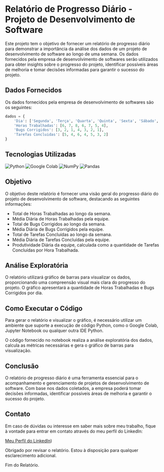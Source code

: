 # Relatório de Progresso Diário - Projeto de Desenvolvimento de Software

Este projeto tem o objetivo de fornecer um relatório de progresso diário para demonstrar a importância da análise dos dados de um projeto de desenvolvimento de software ao longo de uma semana. Os dados fornecidos pela empresa de desenvolvimento de softwares serão utilizados para obter insights sobre o progresso do projeto, identificar possíveis áreas de melhoria e tomar decisões informadas para garantir o sucesso do projeto.

## Dados Fornecidos

Os dados fornecidos pela empresa de desenvolvimento de softwares são os seguintes:

```python
dados = {
    'Dia': ['Segunda', 'Terça', 'Quarta', 'Quinta', 'Sexta', 'Sábado', 'Domingo'],
    'Horas Trabalhadas': [6, 7, 8, 6, 7, 5, 4],
    'Bugs Corrigidos': [3, 2, 1, 4, 3, 2, 1],
    'Tarefas Concluidas': [5, 4, 6, 4, 5, 3, 2]
}
```
## Tecnologias Utilizadas

![Python](https://img.shields.io/badge/Python-3.x-blue)
![Google Colab](https://img.shields.io/badge/Google%20Colab-Notebook-yellow)
![NumPy](https://img.shields.io/badge/NumPy-1.x-blueviolet)
![Pandas](https://img.shields.io/badge/Pandas-1.x-green)


## Objetivo

O objetivo deste relatório é fornecer uma visão geral do progresso diário do projeto de desenvolvimento de software, destacando as seguintes informações:

- Total de Horas Trabalhadas ao longo da semana.
- Média Diária de Horas Trabalhadas pela equipe.
- Total de Bugs Corrigidos ao longo da semana.
- Média Diária de Bugs Corrigidos pela equipe.
- Total de Tarefas Concluídas ao longo da semana.
- Média Diária de Tarefas Concluídas pela equipe.
- Produtividade Diária da equipe, calculada como a quantidade de Tarefas Concluídas por Hora Trabalhada.

## Análise Exploratória

O relatório utilizará gráfico de barras para visualizar os dados, proporcionando uma compreensão visual mais clara do progresso do projeto. O gráfico apresentará a quantidade de Horas Trabalhadas e Bugs Corrigidos por dia.
## Como Executar o Código

Para gerar o relatório e visualizar o gráfico, é necessário utilizar um ambiente que suporte a execução de código Python, como o Google Colab, Jupyter Notebook ou qualquer outra IDE Python.

O código fornecido no notebook realiza a análise exploratória dos dados, calcula as métricas necessárias e gera o gráfico de barras para visualização.

## Conclusão

O relatório de progresso diário é uma ferramenta essencial para o acompanhamento e gerenciamento de projetos de desenvolvimento de software. Com base nos dados coletados, a empresa poderá tomar decisões informadas, identificar possíveis áreas de melhoria e garantir o sucesso do projeto.


## Contato

Em caso de dúvidas ou interesse em saber mais sobre meu trabalho, fique à vontade para entrar em contato através do meu perfil do LinkedIn:

[Meu Perfil do LinkedIn](https://www.linkedin.com/in/marcos-retondar/))

Obrigado por revisar o relatório. Estou à disposição para qualquer esclarecimento adicional.

Fim do Relatório.

